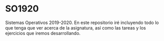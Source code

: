 # SO1920
Sistemas Operativos 2019-2020.
En este repositorio iré incluyendo todo lo que tenga que ver acerca de la asignatura, así como las tareas y los ejercicios que iremos desarrollando.
